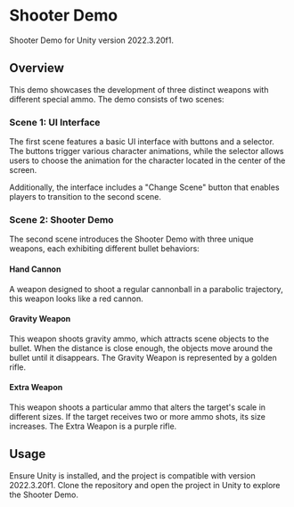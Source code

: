 # Shooter Demo

Shooter Demo for Unity version 2022.3.20f1.

## Overview

This demo showcases the development of three distinct weapons with different special ammo. The demo consists of two scenes:

### Scene 1: UI Interface

The first scene features a basic UI interface with buttons and a selector. The buttons trigger various character animations, while the selector allows users to choose the animation for the character located in the center of the screen.

Additionally, the interface includes a "Change Scene" button that enables players to transition to the second scene.

### Scene 2: Shooter Demo

The second scene introduces the Shooter Demo with three unique weapons, each exhibiting different bullet behaviors:

#### Hand Cannon
A weapon designed to shoot a regular cannonball in a parabolic trajectory, this weapon looks like a red cannon.

#### Gravity Weapon
This weapon shoots gravity ammo, which attracts scene objects to the bullet. When the distance is close enough, the objects move around the bullet until it disappears. The Gravity Weapon is represented by a golden rifle.

#### Extra Weapon
This weapon shoots a particular ammo that alters the target's scale in different sizes. If the target receives two or more ammo shots, its size increases. The Extra Weapon is a purple rifle.

## Usage
Ensure Unity is installed, and the project is compatible with version 2022.3.20f1. Clone the repository and open the project in Unity to explore the Shooter Demo.



